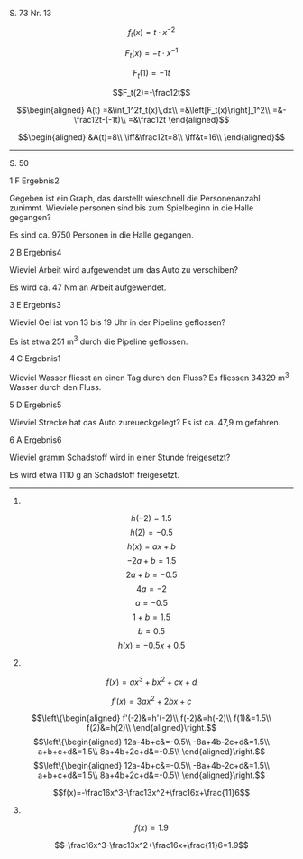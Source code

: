 S. 73 Nr. 13

$$f_t(x)=t\cdot x^{-2}$$

$$F_t(x)=-t\cdot x^{-1}$$

$$F_t(1)=-1t$$

$$F_t(2)=-\frac12t$$

$$\begin{aligned}
A(t)
=&\int_1^2f_t(x)\,dx\\
=&\left[F_t(x)\right]_1^2\\
=&-\frac12t-(-1t)\\
=&\frac12t
\end{aligned}$$

$$\begin{aligned}
&A(t)=8\\
\iff&\frac12t=8\\
\iff&t=16\\
\end{aligned}$$

---

S. 50

1 F Ergebnis2

Gegeben ist ein Graph, das darstellt wieschnell die Personenanzahl zunimmt.
Wieviele personen sind bis zum Spielbeginn in die Halle gegangen?

Es sind ca. 9750 Personen in die Halle gegangen.

2 B Ergebnis4

Wieviel Arbeit wird aufgewendet um das Auto zu verschiben?

Es wird ca. 47 Nm an Arbeit aufgewendet.

3 E Ergebnis3

Wieviel Oel ist von 13 bis 19 Uhr in der Pipeline geflossen?

Es ist etwa 251 m${}^3$ durch die Pipeline geflossen.

4 C Ergebnis1

Wieviel Wasser fliesst an einen Tag durch den Fluss?
Es fliessen 34329 m${}^3$ Wasser durch den Fluss.

5 D Ergebnis5

Wieviel Strecke hat das Auto zureueckgelegt?
Es ist ca. 47,9 m gefahren.

6 A Ergebnis6

Wieviel gramm Schadstoff wird in einer Stunde freigesetzt?

Es wird etwa 1110 g an Schadstoff freigesetzt.

---

1.
$$h(-2)=1.5$$
$$h(2)=-0.5$$
$$h(x)=ax+b$$
$$-2a+b=1.5$$
$$2a+b=-0.5$$
$$4a=-2$$
$$a=-0.5$$
$$1+b=1.5$$
$$b=0.5$$
$$h(x)=-0.5x+0.5$$

2.

$$f(x)=ax^3+bx^2+cx+d$$

$$f'(x)=3ax^2+2bx+c$$

$$\left\{\begin{aligned}
f'(-2)&=h'(-2)\\
f(-2)&=h(-2)\\
f(1)&=1.5\\
f(2)&=h(2)\\
\end{aligned}\right.$$
$$\left\{\begin{aligned}
12a-4b+c&=-0.5\\
-8a+4b-2c+d&=1.5\\
a+b+c+d&=1.5\\
8a+4b+2c+d&=-0.5\\
\end{aligned}\right.$$
$$\left\{\begin{aligned}
12a-4b+c&=-0.5\\
-8a+4b-2c+d&=1.5\\
a+b+c+d&=1.5\\
8a+4b+2c+d&=-0.5\\
\end{aligned}\right.$$

$$f(x)=-\frac16x^3-\frac13x^2+\frac16x+\frac{11}6$$

3.

$$f(x)=1.9$$

$$-\frac16x^3-\frac13x^2+\frac16x+\frac{11}6=1.9$$

$$$$
